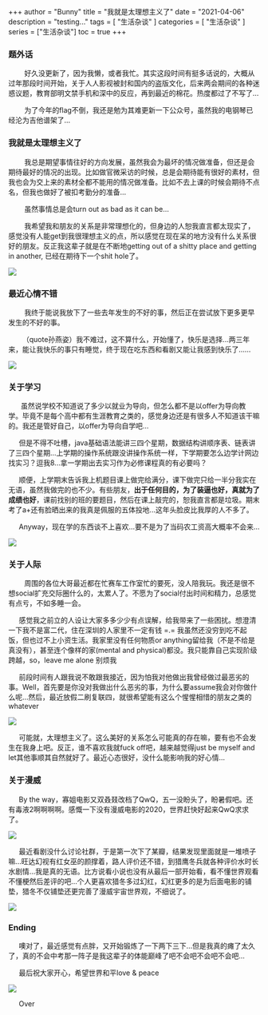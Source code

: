 +++
author = "Bunny"
title = "我就是太理想主义了"
date = "2021-04-06"
description = "testing..."
tags = [
    "生活杂谈"
]
categories = [
    "生活杂谈"
]
series = ["生活杂谈"]
toc = true
+++






### 题外话
&emsp;&emsp; 好久没更新了，因为我懒，或者我忙。其实这段时间有挺多话说的，大概从过年那段时间开始，关于人人影视被封和国内的盗版文化，后来两会期间的各种迷惑议题，教育部明文禁手机和深中的反应，再到最近的棉花。热度都过了不写了…

&emsp;&emsp; 为了今年的flag不倒，我还是勉为其难更新一下公众号，虽然我的电钢琴已经沦为吉他谱架了...

<!--more-->

### 我就是太理想主义了

&emsp;&emsp; 我总是期望事情往好的方向发展，虽然我会为最坏的情况做准备，但还是会期待最好的情况的出现。比如做官微采访的时候，总是会期待能有很好的素材，但我也会为交上来的素材全都不能用的情况做准备。比如不去上课的时候会期待不点名，但我也做好了被扣考勤分的准备…

&emsp;&emsp; 虽然事情总是会turn out as bad as it can be...

&emsp;&emsp; 我希望我和朋友的关系是非常理想化的，但身边的人恕我直言都太现实了，感觉没有人能get到我很理想主义的点，所以感觉在现在呆的地方没有什么关系很好的朋友。反正我这辈子就是在不断地getting out of a shitty place and getting in another, 已经在期待下一个shit hole了。

![](../dreaminglismpic/1.jpg)


### 最近心情不错
&emsp;&emsp; 我终于能说我放下了一些去年发生的不好的事，然后正在尝试放下更多更早发生的不好的事。

&emsp;&emsp;（quote孙燕姿）我不难过，这不算什么，开始懂了，快乐是选择...两三年来，能让我快乐的事只有睡觉，终于现在吃东西和看剧又能让我感到快乐了……

![](../dreaminglismpic/2.jpg)


### 关于学习

&emsp;&ensp; 虽然说学校不知道说了多少以就业为导向，但怎么都不是以offer为导向教学。毕竟不是每个高中都有生涯教育之类的，感觉身边还是有很多人不知道该干嘛的。我还是管好自己，以offer为导向自学吧…

&emsp;&ensp;但是不得不吐槽，java基础语法能讲三四个星期，数据结构讲顺序表、链表讲了三四个星期...上学期的操作系统跟没讲操作系统一样，下学期要怎么边学计网边找实习？逗我8...拿一学期出去实习作为必修课程真的有必要吗？

&emsp;&ensp;顺便，上学期末告诉我上机题目课上做完给满分，课下做完只给一半分我实在无语，虽然我做完的也不少。有些朋友，**出于任何目的，为了装逼也好，真就为了成绩也好**，课前找别的班的要题目，然后在课上敲完的，恕我直言都是垃圾。期末考了a+还有脸晒出来的我真是佩服的五体投地...这年头脸皮比我厚的人不多了。

&emsp;&ensp;Anyway，现在学的东西谈不上喜欢…要不是为了当码农工资高大概率不会来…

![](../dreaminglismpic/3.jpg)


### 关于人际

&emsp;&emsp; 周围的各位大哥最近都在忙赛车工作室忙的要死，没人陪我玩。我还是很不想social扩充交际圈什么的，太累人了。不愿为了social付出时间和精力，总感觉有点亏，不如多睡一会。

&emsp;&ensp;感觉我之前立的人设让大家多多少少有点误解，给我带来了一些困扰。想澄清一下我不是富二代，住在深圳的人家里不一定有钱 =.= 我虽然还没穷到吃不起饭，但也过不上小资生活。我家里没有任何物质or anything留给我（不是不给是真没有），甚至连个像样的家(mental and physical)都没。我只能靠自己实现阶级跨越，so，leave me alone 别烦我

&emsp;&ensp;前段时间有人跟我说不敢跟我接近，因为怕我对他做出我曾经做过最恶劣的事。Well，首先要是你没对我做出什么恶劣的事，为什么要assume我会对你做什么呢…然后，最近放假二刷复联四，就很希望能有这么个惺惺相惜的朋友之类的whatever

![](../dreaminglismpic/4.png)


&emsp;&ensp;可能就，太理想主义了。这么美好的关系怎么可能真的存在嘛，要有也不会发生在我身上吧。反正，谁不喜欢我就fuck off吧，越来越觉得just be myself and let其他事顺其自然就好了。最近心态很好，没什么能影响我的好心情…

### 关于漫威

&emsp;&ensp;By the way，寡姐电影又双叒叕改档了QwQ，五一没盼头了，盼暑假吧。还有毒液2啊啊啊啊。感慨一下没有漫威电影的2020，世界赶快好起来QwQ求求了。

![](../dreaminglismpic/5.png)

&emsp;&ensp;最近看剧没什么讨论社群，于是第一次下了某瓣，结果发现里面就是一堆喷子嘛...旺达幻视有红女巫的颜撑着，路人评价还不错，到猎鹰冬兵就各种评价水时长水剧情...我是真的无语。比方说看小说也没有从最后一部开始看，看不懂世界观看不懂梗然后差评的吧...个人更喜欢猎冬多过幻红，幻红更多的是为后面电影的铺垫，猎冬不仅铺垫还更完善了漫威宇宙世界观，不细说了。

![](../dreaminglismpic/6.jpg)

### Ending
&emsp;&ensp;噢对了，最近感觉有点胖，又开始锻炼了一下两下三下…但是我真的瘫了太久了，真的不会中考那一阵子是我这辈子的体能巅峰了吧不会吧不会吧不会吧...

&emsp;&ensp;最后祝大家开心，希望世界和平love & peace

![](../dreaminglismpic/8.jpg)

&emsp;&ensp;Over

&emsp;